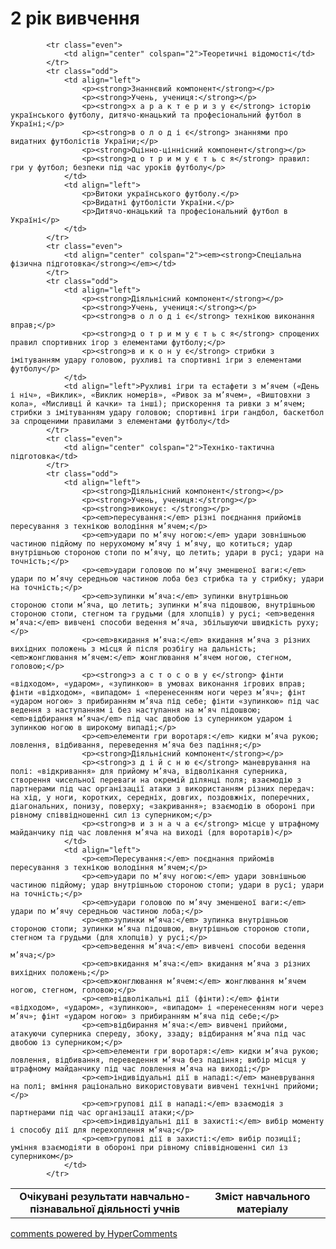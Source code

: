 <div id="hypercomments_widget" class="js-hypercomments-widget invisible"></div>

2 рік вивчення
=============================

<table>
  <body>
    <tr>
<td align="center" width="60%"><strong>Очікувані результати навчально-пізнавальної діяльності учнів</strong></td>
<td align="center" width="40%"><strong>Зміст навчального матеріалу</strong></td>
    </tr>

            <tr class="even">
                <td align="center" colspan="2">Теоретичні відомості</td>
            </tr>
            <tr class="odd">
                <td align="left">
                    <p><strong>Знаннєвий компонент</strong></p>
                    <p><strong>Учень, учениця:</strong></p>
                    <p><strong>х а р а к т е р и з у є</strong> історію українського футболу, дитячо-юнацький та професіональний футбол в Україні;</p>
                    <p><strong>в о л о д і є</strong> знаннями про видатних футболістів України;</p>
                    <p><strong>Оцінно-ціннісний компонент</strong></p>
                    <p><strong>д о т р и м у є т ь с я</strong> правил: гри у футбол; безпеки під час уроків футболу</p>
                </td>
                <td align="left">
                    <p>Витоки українського футболу.</p>
                    <p>Видатні футболісти України.</p>
                    <p>Дитячо-юнацький та професіональний футбол в Україні</p>
                </td>
            </tr>
            <tr class="even">
                <td align="center" colspan="2"><em><strong>Спеціальна фізична підготовка</strong></em></td>
            </tr>
            <tr class="odd">
                <td align="left">
                    <p><strong>Діяльнісний компонент</strong></p>
                    <p><strong>Учень, учениця:</strong></p>
                    <p><strong>в о л о д і є</strong> технікою виконання вправ;</p>
                    <p><strong>д о т р и м у є т ь с я</strong> спрощених правил спортивних ігор з елементами футболу;</p>
                    <p><strong>в и к о н у є</strong> стрибки з імітуванням удару головою, рухливі та спортивні ігри з елементами футболу</p>
                </td>
                <td align="left">Рухливі ігри та естафети з м’ячем («День і ніч», «Виклик», «Виклик номерів», «Ривок за м’ячем», «Виштовхни з кола», «Мисливці й качки» та інші); прискорення та ривки з м’ячем; стрибки з імітуванням удару головою; спортивні ігри гандбол, баскетбол за спрощеними правилами з елементами футболу</td>
            </tr>
            <tr class="even">
                <td align="center" colspan="2">Техніко-тактична підготовка</td>
            </tr>
            <tr class="odd">
                <td align="left">
                    <p><strong>Діяльнісний компонент</strong></p>
                    <p><strong>Учень, учениця:</strong></p>
                    <p><strong>виконує: </strong></p>
                    <p><em>пересування:</em> різні поєднання прийомів пересування з технікою володіння м’ячем;</p>
                    <p><em>удари по м’ячу ногою:</em> удари зовнішньою частиною підйому по нерухомому м’ячу і м’ячу, що котиться; удар внутрішньою стороною стопи по м’ячу, що летить; удари в русі; удари на точність;</p>
                    <p><em>удари головою по м’ячу зменшеної ваги:</em> удари по м’ячу середньою частиною лоба без стрибка та у стрибку; удари на точність;</p>
                    <p><em>зупинки м’яча:</em> зупинки внутрішньою стороною стопи м’яча, що летить; зупинки м’яча підошвою, внутрішньою стороною стопи, стегном та грудьми (для хлопців) у русі; <em>ведення м’яча:</em> вивчені способи ведення м’яча, збільшуючи швидкість руху;</p>
                    <p><em>вкидання м’яча:</em> вкидання м’яча з різних вихідних положень з місця й після розбігу на дальність; <em>жонглювання м’ячем:</em> жонглювання м’ячем ногою, стегном, головою;</p>
                    <p><strong>з а с т о с о в у є</strong> фінти «відходом», «ударом», «зупинкою» в умовах виконання ігрових вправ; фінти «відходом», «випадом» і «перенесенням ноги через м’яч»; фінт «ударом ногою» з прибиранням м’яча під себе; фінти «зупинкою» під час ведення з наступанням і без наступання на м’яч підошвою; <em>відбирання м’яча</em> під час двобою із суперником ударом і зупинкою ногою в широкому випаді;</p>
                    <p><em>елементи гри воротаря:</em> кидки м’яча рукою; ловлення, відбивання, переведення м’яча без падіння;</p>
                    <p><strong>Діяльнісний компонент</strong></p>
                    <p><strong>з д і й с н ю є</strong> маневрування на полі: «відкривання» для прийому м’яча, відволікання суперника, створення чисельної переваги на окремій ділянці поля; взаємодію з партнерами під час організації атаки з використанням різних передач: на хід, у ноги, коротких, середніх, довгих, поздовжніх, поперечних, діагональних, понизу, поверху; «закривання»; взаємодію в обороні при рівному співвідношенні сил із суперником;</p>
                    <p><strong>в и з н а ч а є</strong> місце у штрафному майданчику під час ловлення м’яча на виході (для воротарів)</p>
                </td>
                <td align="left">
                    <p><em>Пересування:</em> поєднання прийомів пересування з технікою володіння м’ячем;</p>
                    <p><em>удари по м’ячу ногою:</em> удари зовнішньою частиною підйому; удар внутрішньою стороною стопи; удари в русі; удари на точність;</p>
                    <p><em>удари головою по м’ячу зменшеної ваги:</em> удари по м’ячу середньою частиною лоба;</p>
                    <p><em>зупинки м’яча:</em> зупинка внутрішньою стороною стопи; зупинки м’яча підошвою, внутрішньою стороною стопи, стегном та грудьми (для хлопців) у русі;</p>
                    <p><em>ведення м’яча:</em> вивчені способи ведення м’яча;</p>
                    <p><em>вкидання м’яча:</em> вкидання м’яча з різних вихідних положень;</p>
                    <p><em>жонглювання м’ячем:</em> жонглювання м’ячем ногою, стегном, головою;</p>
                    <p><em>відволікальні дії (фінти):</em> фінти «відходом», «ударом», «зупинкою», «випадом» і «перенесенням ноги через м’яч»; фінт «ударом ногою» з прибиранням м’яча під себе;</p>
                    <p><em>відбирання м’яча:</em> вивчені прийоми, атакуючи суперника спереду, збоку, ззаду; відбирання м’яча під час двобою із суперником;</p>
                    <p><em>елементи гри воротаря:</em> кидки м’яча рукою; ловлення, відбивання, переведення м’яча без падіння; вибір місця у штрафному майданчику під час ловлення м’яча на виході;</p>
                    <p><em>індивідуальні дії в нападі:</em> маневрування на полі; вміння раціонально використовувати вивчені технічні прийоми;</p>
                    <p><em>групові дії в нападі:</em> взаємодія з партнерами під час організації атаки;</p>
                    <p><em>індивідуальні дії в захисті:</em> вибір моменту і способу дії для перехоплення м’яча;</p>
                    <p><em>групові дії в захисті:</em> вибір позиції; уміння взаємодіяти в обороні при рівному співвідношенні сил із суперником</p>
                </td>
            </tr>
  </body>
</table>

<div class="js-hypercomments-container">
    <a href="http://hypercomments.com" class="hc-link" title="comments widget">comments powered by HyperComments</a>
</div>